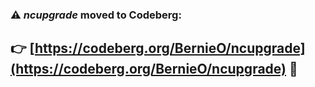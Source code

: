 ### :warning: __*ncupgrade* moved to Codeberg__:

## :point_right: [https://codeberg.org/BernieO/ncupgrade](https://codeberg.org/BernieO/ncupgrade) :rocket:
